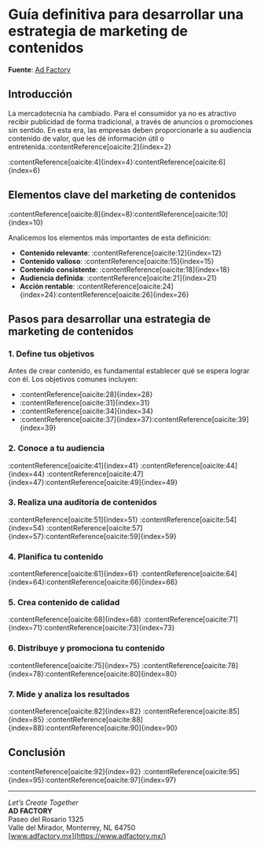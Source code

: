 # Guía definitiva para desarrollar una estrategia de marketing de contenidos

**Fuente**: [Ad Factory](https://www.adfactory.mx/articulos-de-marketing-y-publicidad/guia-definitiva-para-desarrollar-una-estrategia-de-marketing-de-contenidos/)

## Introducción

La mercadotecnia ha cambiado. Para el consumidor ya no es atractivo recibir publicidad de forma tradicional, a través de anuncios o promociones sin sentido. En esta era, las empresas deben proporcionarle a su audiencia contenido de valor, que les dé información útil o entretenida.:contentReference[oaicite:2]{index=2}

:contentReference[oaicite:4]{index=4}:contentReference[oaicite:6]{index=6}

## Elementos clave del marketing de contenidos

:contentReference[oaicite:8]{index=8}:contentReference[oaicite:10]{index=10}

Analicemos los elementos más importantes de esta definición:

- **Contenido relevante**: :contentReference[oaicite:12]{index=12}
- **Contenido valioso**: :contentReference[oaicite:15]{index=15}
- **Contenido consistente**: :contentReference[oaicite:18]{index=18}
- **Audiencia definida**: :contentReference[oaicite:21]{index=21}
- **Acción rentable**: :contentReference[oaicite:24]{index=24}:contentReference[oaicite:26]{index=26}

## Pasos para desarrollar una estrategia de marketing de contenidos

### 1. Define tus objetivos

Antes de crear contenido, es fundamental establecer qué se espera lograr con él. Los objetivos comunes incluyen:

- :contentReference[oaicite:28]{index=28}
- :contentReference[oaicite:31]{index=31}
- :contentReference[oaicite:34]{index=34}
- :contentReference[oaicite:37]{index=37}:contentReference[oaicite:39]{index=39}

### 2. Conoce a tu audiencia

:contentReference[oaicite:41]{index=41} :contentReference[oaicite:44]{index=44} :contentReference[oaicite:47]{index=47}:contentReference[oaicite:49]{index=49}

### 3. Realiza una auditoría de contenidos

:contentReference[oaicite:51]{index=51} :contentReference[oaicite:54]{index=54} :contentReference[oaicite:57]{index=57}:contentReference[oaicite:59]{index=59}

### 4. Planifica tu contenido

:contentReference[oaicite:61]{index=61} :contentReference[oaicite:64]{index=64}:contentReference[oaicite:66]{index=66}

### 5. Crea contenido de calidad

:contentReference[oaicite:68]{index=68} :contentReference[oaicite:71]{index=71}:contentReference[oaicite:73]{index=73}

### 6. Distribuye y promociona tu contenido

:contentReference[oaicite:75]{index=75} :contentReference[oaicite:78]{index=78}:contentReference[oaicite:80]{index=80}

### 7. Mide y analiza los resultados

:contentReference[oaicite:82]{index=82} :contentReference[oaicite:85]{index=85} :contentReference[oaicite:88]{index=88}:contentReference[oaicite:90]{index=90}

## Conclusión

:contentReference[oaicite:92]{index=92} :contentReference[oaicite:95]{index=95}:contentReference[oaicite:97]{index=97}

---

*Let’s Create Together*  
**AD FACTORY**  
Paseo del Rosario 1325  
Valle del Mirador, Monterrey, NL 64750  
[www.adfactory.mx](https://www.adfactory.mx/)

